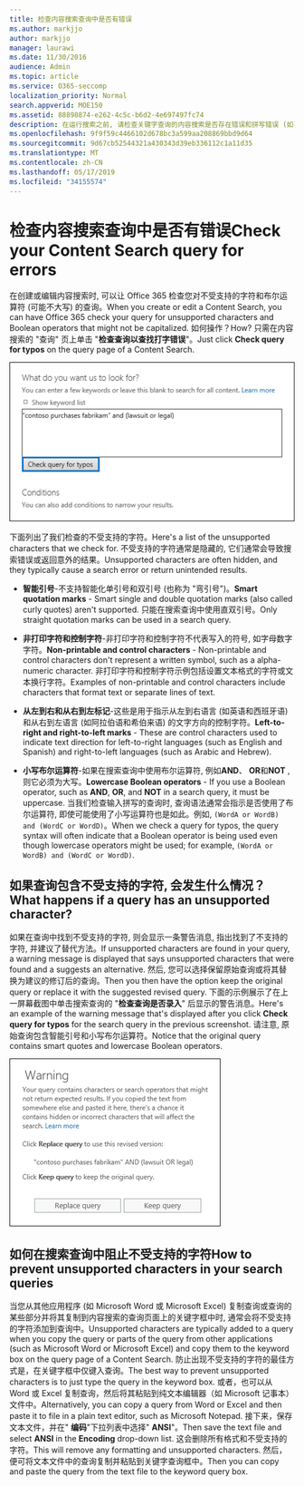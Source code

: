 ```yaml
---
title: 检查内容搜索查询中是否有错误
ms.author: markjjo
author: markjjo
manager: laurawi
ms.date: 11/30/2016
audience: Admin
ms.topic: article
ms.service: O365-seccomp
localization_priority: Normal
search.appverid: MOE150
ms.assetid: 88898874-e262-4c5c-b6d2-4e697497fc74
description: 在运行搜索之前, 请检查关键字查询的内容搜索是否存在错误和拼写错误 (如不受支持的字符和小写布尔运算符)。 如果发现错误, 我们将建议已修改的查询。
ms.openlocfilehash: 9f9f59c4466102d678bc3a599aa208869bbd9d64
ms.sourcegitcommit: 9d67cb52544321a430343d39eb336112c1a11d35
ms.translationtype: MT
ms.contentlocale: zh-CN
ms.lasthandoff: 05/17/2019
ms.locfileid: "34155574"
---
```

# <a name="check-your-content-search-query-for-errors"></a><span data-ttu-id="5962c-104">检查内容搜索查询中是否有错误</span><span class="sxs-lookup"><span data-stu-id="5962c-104">Check your Content Search query for errors</span></span>

<span data-ttu-id="5962c-105">在创建或编辑内容搜索时, 可以让 Office 365 检查您对不受支持的字符和布尔运算符 (可能不大写) 的查询。</span><span class="sxs-lookup"><span data-stu-id="5962c-105">When you create or edit a Content Search, you can have Office 365 check your query for unsupported characters and Boolean operators that might not be capitalized.</span></span> <span data-ttu-id="5962c-106">如何操作？</span><span class="sxs-lookup"><span data-stu-id="5962c-106">How?</span></span> <span data-ttu-id="5962c-107">只需在内容搜索的 "查询" 页上单击 "**检查查询以查找打字错误**"。</span><span class="sxs-lookup"><span data-stu-id="5962c-107">Just click **Check query for typos** on the query page of a Content Search.</span></span> 
  
![单击 "检查查询是否输入拼写" 以检查不受支持的字符的搜索查询](media/e5314306-cfb2-481d-9b5c-13ce658156e7.png)
  
<span data-ttu-id="5962c-109">下面列出了我们检查的不受支持的字符。</span><span class="sxs-lookup"><span data-stu-id="5962c-109">Here's a list of the unsupported characters that we check for.</span></span> <span data-ttu-id="5962c-110">不受支持的字符通常是隐藏的, 它们通常会导致搜索错误或返回意外的结果。</span><span class="sxs-lookup"><span data-stu-id="5962c-110">Unsupported characters are often hidden, and they typically cause a search error or return unintended results.</span></span>
  
- <span data-ttu-id="5962c-111">**智能引号**-不支持智能化单引号和双引号 (也称为 "弯引号")。</span><span class="sxs-lookup"><span data-stu-id="5962c-111">**Smart quotation marks** - Smart single and double quotation marks (also called curly quotes) aren't supported.</span></span> <span data-ttu-id="5962c-112">只能在搜索查询中使用直双引号。</span><span class="sxs-lookup"><span data-stu-id="5962c-112">Only straight quotation marks can be used in a search query.</span></span> 
    
- <span data-ttu-id="5962c-113">**非打印字符和控制字符**-非打印字符和控制字符不代表写入的符号, 如字母数字字符。</span><span class="sxs-lookup"><span data-stu-id="5962c-113">**Non-printable and control characters** - Non-printable and control characters don't represent a written symbol, such as a alpha-numeric character.</span></span> <span data-ttu-id="5962c-114">非打印字符和控制字符示例包括设置文本格式的字符或文本换行字符。</span><span class="sxs-lookup"><span data-stu-id="5962c-114">Examples of non-printable and control characters include characters that format text or separate lines of text.</span></span> 
    
- <span data-ttu-id="5962c-115">**从左到右和从右到左标记**-这些是用于指示从左到右语言 (如英语和西班牙语) 和从右到左语言 (如阿拉伯语和希伯来语) 的文字方向的控制字符。</span><span class="sxs-lookup"><span data-stu-id="5962c-115">**Left-to-right and right-to-left marks** - These are control characters used to indicate text direction for left-to-right languages (such as English and Spanish) and right-to-left languages (such as Arabic and Hebrew).</span></span>
    
- <span data-ttu-id="5962c-116">**小写布尔运算符**-如果在搜索查询中使用布尔运算符, 例如**AND**、 **OR**和**NOT** , 则它必须为大写。</span><span class="sxs-lookup"><span data-stu-id="5962c-116">**Lowercase Boolean operators** - If you use a Boolean operator, such as **AND**, **OR**, and **NOT** in a search query, it must be uppercase.</span></span> <span data-ttu-id="5962c-117">当我们检查输入拼写的查询时, 查询语法通常会指示是否使用了布尔运算符, 即使可能使用了小写运算符也是如此。例如, `(WordA or WordB) and (WordC or WordD)`。</span><span class="sxs-lookup"><span data-stu-id="5962c-117">When we check a query for typos, the query syntax will often indicate that a Boolean operator is being used even though lowercase operators might be used; for example,  `(WordA or WordB) and (WordC or WordD)`.</span></span>
    
## <a name="what-happens-if-a-query-has-an-unsupported-character"></a><span data-ttu-id="5962c-118">如果查询包含不受支持的字符, 会发生什么情况？</span><span class="sxs-lookup"><span data-stu-id="5962c-118">What happens if a query has an unsupported character?</span></span>

<span data-ttu-id="5962c-119">如果在查询中找到不受支持的字符, 则会显示一条警告消息, 指出找到了不支持的字符, 并建议了替代方法。</span><span class="sxs-lookup"><span data-stu-id="5962c-119">If unsupported characters are found in your query, a warning message is displayed that says unsupported characters that were found and a suggests an alternative.</span></span> <span data-ttu-id="5962c-120">然后, 您可以选择保留原始查询或将其替换为建议的修订后的查询。</span><span class="sxs-lookup"><span data-stu-id="5962c-120">Then you then have the option keep the original query or replace it with the suggested revised query.</span></span> <span data-ttu-id="5962c-121">下面的示例展示了在上一屏幕截图中单击搜索查询的 "**检查查询是否录入**" 后显示的警告消息。</span><span class="sxs-lookup"><span data-stu-id="5962c-121">Here's an example of the warning message that's displayed after you click **Check query for typos** for the search query in the previous screenshot.</span></span> <span data-ttu-id="5962c-122">请注意, 原始查询包含智能引号和小写布尔运算符。</span><span class="sxs-lookup"><span data-stu-id="5962c-122">Notice that the original query contains smart quotes and lowercase Boolean operators.</span></span> 
  
![将显示一条警告消息, 其中包含查询的建议修订](media/23214b30-8e52-412c-bd80-63fb1b3ed52d.png)
  
## <a name="how-to-prevent-unsupported-characters-in-your-search-queries"></a><span data-ttu-id="5962c-124">如何在搜索查询中阻止不受支持的字符</span><span class="sxs-lookup"><span data-stu-id="5962c-124">How to prevent unsupported characters in your search queries</span></span>

<span data-ttu-id="5962c-125">当您从其他应用程序 (如 Microsoft Word 或 Microsoft Excel) 复制查询或查询的某些部分并将其复制到内容搜索的查询页面上的关键字框中时, 通常会将不受支持的字符添加到查询中。</span><span class="sxs-lookup"><span data-stu-id="5962c-125">Unsupported characters are typically added to a query when you copy the query or parts of the query from other applications (such as Microsoft Word or Microsoft Excel) and copy them to the keyword box on the query page of a Content Search.</span></span> <span data-ttu-id="5962c-126">防止出现不受支持的字符的最佳方式是，在关键字框中仅键入查询。</span><span class="sxs-lookup"><span data-stu-id="5962c-126">The best way to prevent unsupported characters is to just type the query in the keyword box.</span></span> <span data-ttu-id="5962c-127">或者，也可以从 Word 或 Excel 复制查询，然后将其粘贴到纯文本编辑器（如 Microsoft 记事本）文件中。</span><span class="sxs-lookup"><span data-stu-id="5962c-127">Alternatively, you can copy a query from Word or Excel and then paste it to file in a plain text editor, such as Microsoft Notepad.</span></span> <span data-ttu-id="5962c-128">接下来，保存文本文件，并在" **编码**"下拉列表中选择" **ANSI**"。</span><span class="sxs-lookup"><span data-stu-id="5962c-128">Then save the text file and select **ANSI** in the **Encoding** drop-down list.</span></span> <span data-ttu-id="5962c-129">这会删除所有格式和不受支持的字符。</span><span class="sxs-lookup"><span data-stu-id="5962c-129">This will remove any formatting and unsupported characters.</span></span> <span data-ttu-id="5962c-130">然后，便可将文本文件中的查询复制并粘贴到关键字查询框中。</span><span class="sxs-lookup"><span data-stu-id="5962c-130">Then you can copy and paste the query from the text file to the keyword query box.</span></span> 

